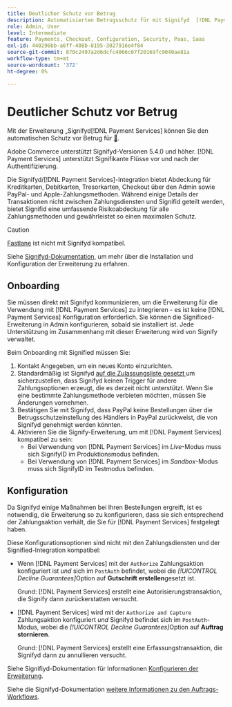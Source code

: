 ```yaml
---
title: Deutlicher Schutz vor Betrug
description: Automatisierten Betrugsschutz für mit Signifyd  [!DNL Payment Services] .
role: Admin, User
level: Intermediate
feature: Payments, Checkout, Configuration, Security, Paas, Saas
exl-id: 440296bb-a6ff-408b-8195-3027916e4f84
source-git-commit: 870c2497a2d6dcfc4066c07f20169fc9040ae81a
workflow-type: tm+mt
source-wordcount: '372'
ht-degree: 0%

---
```


# Deutlicher Schutz vor Betrug

Mit der Erweiterung „Signifyd[!DNL Payment Services] können Sie den automatischen Schutz vor Betrug für [&#128279;](https://commercemarketplace.adobe.com/signifyd-module-connect.html).

Adobe Commerce unterstützt Signifyd-Versionen 5.4.0 und höher. [!DNL Payment Services] unterstützt Signifikante Flüsse vor und nach der Authentifizierung.

Die Signifyd/[!DNL Payment Services]-Integration bietet Abdeckung für Kreditkarten, Debitkarten, Tresorkarten, Checkout über den Admin sowie PayPal- und Apple-Zahlungsmethoden. Während einige Details der Transaktionen nicht zwischen Zahlungsdiensten und Signifid geteilt werden, bietet Signifid eine umfassende Risikoabdeckung für alle Zahlungsmethoden und gewährleistet so einen maximalen Schutz.

>[!CAUTION]
>
> [Fastlane](payments-options.md#fastlane-button) ist nicht mit Signifyd kompatibel.

Siehe [Signifyd-Dokumentation](https://community.signifyd.com/support/s/article/magento-2-extension-install-guide?language=en_US#downloadandinstallingmagento2extension), um mehr über die Installation und Konfiguration der Erweiterung zu erfahren.

## Onboarding

Sie müssen direkt mit Signifyd kommunizieren, um die Erweiterung für die Verwendung mit [!DNL Payment Services] zu integrieren - es ist keine [!DNL Payment Services] Konfiguration erforderlich. Sie können die Significed-Erweiterung in Admin konfigurieren, sobald sie installiert ist. Jede Unterstützung im Zusammenhang mit dieser Erweiterung wird von Signify verwaltet.

Beim Onboarding mit Signified müssen Sie:

1. Kontakt Angegeben, um ein neues Konto einzurichten.
1. Standardmäßig ist Signifyd [auf die Zulassungsliste gesetzt ](https://github.com/signifyd/magento2/blob/main/docs/RESTRICT-PAYMENTS.md) um sicherzustellen, dass Signifyd keinen Trigger für andere Zahlungsoptionen erzeugt, die es derzeit nicht unterstützt. Wenn Sie eine bestimmte Zahlungsmethode verbieten möchten, müssen Sie Änderungen vornehmen.
1. Bestätigen Sie mit Signifyd, dass PayPal keine Bestellungen über die Betrugsschutzeinstellung des Händlers in PayPal zurückweist, die von Signifyd genehmigt werden könnten.
1. Aktivieren Sie die Signify-Erweiterung, um mit [!DNL Payment Services] kompatibel zu sein:
   * Bei Verwendung von [!DNL Payment Services] im _Live_-Modus muss sich SignifyID im Produktionsmodus befinden.
   * Bei Verwendung von [!DNL Payment Services] im _Sandbox_-Modus muss sich SignifyID im Testmodus befinden.

## Konfiguration

Da Signifyd einige Maßnahmen bei Ihren Bestellungen ergreift, ist es notwendig, die Erweiterung so zu konfigurieren, dass sie sich entsprechend der Zahlungsaktion verhält, die Sie für [!DNL Payment Services] festgelegt haben.

Diese Konfigurationsoptionen sind nicht mit den Zahlungsdiensten und der Signified-Integration kompatibel:

* Wenn [!DNL Payment Services] mit der `Authorize` Zahlungsaktion konfiguriert ist _und_ sich im `PostAuth` befindet, wobei die _[!UICONTROL Decline Guarantees]_&#x200B;Option auf **Gutschrift erstellen**&#x200B;gesetzt ist.

  Grund: [!DNL Payment Services] erstellt eine Autorisierungstransaktion, die Signify dann zurückerstatten versucht.


* [!DNL Payment Services] wird mit der `Authorize and Capture` Zahlungsaktion konfiguriert _und_ Signifyd befindet sich im `PostAuth`-Modus, wobei die _[!UICONTROL Decline Guarantees]_&#x200B;Option auf **Auftrag stornieren**.

  Grund: [!DNL Payment Services] erstellt eine Erfassungstransaktion, die Signifyd dann zu annullieren versucht.


Siehe Signifiyd-Dokumentation für Informationen [Konfigurieren der Erweiterung](https://community.signifyd.com/support/s/article/magento-2-extension-install-guide?language=en_US#configuringmagento2extension).

Siehe die Signifyd-Dokumentation [weitere Informationen zu den Auftrags-Workflows](https://community.signifyd.com/support/s/article/magento-2-extension-install-guide?language=en_US#howmagento2works).
